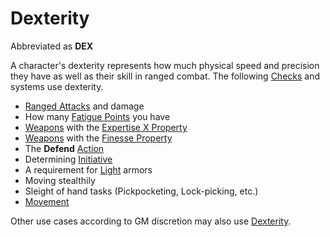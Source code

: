 # Dexterity

Abbreviated as **DEX**

A character's dexterity represents how much physical speed and precision they have as well as their skill in ranged combat. The following [Checks](../../Game%20Procedures/Core%20Procedures/Check.md) and systems use dexterity.

- [Ranged Attacks](../../Game%20Procedures/Combat/Ranged%20Attack.md) and damage
- How many [Fatigue Points](../Derived%20Statistics/Fatigue%20Points.md) you have
- [Weapons](../../Items%20and%20Gear/Weapons/Weapons.md) with the [Expertise X Property](../../Items%20and%20Gear/Weapon%20Properties/Expertise%20X%20Property.md)
- [Weapons](../../Items%20and%20Gear/Weapons/Weapons.md) with the [Finesse Property](../../Items%20and%20Gear/Weapon%20Properties/Finesse%20Property.md)
- The **Defend** [Action](../../Game%20Procedures/Core%20Procedures/Action.md)
- Determining [Initiative](../../Game%20Procedures/Combat/Initiative.md)
- A requirement for [Light](../../Items%20and%20Gear/Armor%20Properties/Light%20Armor%20Property.md) armors
- Moving stealthily
- Sleight of hand tasks (Pickpocketing, Lock-picking, etc.)
- [Movement](../../Game%20Procedures/Combat/Movement.md)

Other use cases according to GM discretion may also use [Dexterity]().

